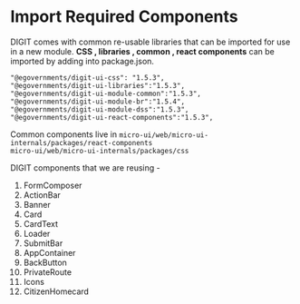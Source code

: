 # Import Required Components

DIGIT comes with common re-usable libraries that can be imported for use in a new module. **CSS , libraries , common , react components** can be imported by adding into package.json.

```
"@egovernments/digit-ui-css": "1.5.3",
"@egovernments/digit-ui-libraries":"1.5.3",
"@egovernments/digit-ui-module-common":"1.5.3",
"@egovernments/digit-ui-module-br":"1.5.4",
"@egovernments/digit-ui-module-dss":"1.5.3",
"@egovernments/digit-ui-react-components":"1.5.3",
```

Common components live in `micro-ui/web/micro-ui-internals/packages/react-components`\
`micro-ui/web/micro-ui-internals/packages/css`

DIGIT components that we are reusing -

1. FormComposer
2. ActionBar
3. Banner
4. Card
5. CardText
6. Loader
7. SubmitBar
8. AppContainer
9. BackButton
10. PrivateRoute
11. Icons
12. CitizenHomecard
